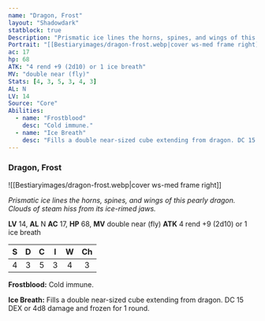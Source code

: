 ```yaml
---
name: "Dragon, Frost"
layout: "Shadowdark"
statblock: true
Description: "Prismatic ice lines the horns, spines, and wings of this pearly dragon. Clouds of steam hiss from its ice-rimed jaws."
Portrait: "[[Bestiaryimages/dragon-frost.webp|cover ws-med frame right]]"
ac: 17
hp: 68
ATK: "4 rend +9 (2d10) or 1 ice breath"
MV: "double near (fly)"
Stats: [4, 3, 5, 3, 4, 3]
AL: N
LV: 14
Source: "Core"
Abilities:
  - name: "Frostblood"
    desc: "Cold immune."
  - name: "Ice Breath"
    desc: "Fills a double near-sized cube extending from dragon. DC 15 DEX or 4d8 damage and frozen for 1 round."
---
```


### Dragon, Frost

![[Bestiaryimages/dragon-frost.webp|cover ws-med frame right]]

_Prismatic ice lines the horns, spines, and wings of this pearly dragon. Clouds of steam hiss from its ice-rimed jaws._

**LV** 14, **AL** N
**AC** 17, **HP** 68, **MV** double near (fly)
**ATK** 4 rend +9 (2d10) or 1 ice breath

|  S  |  D  |  C  |  I  |  W  |  Ch  |
|:---:|:---:|:---:|:---:|:---:|:----:|
| 4 | 3 | 5 | 3 | 4 | 3 |

**Frostblood:** Cold immune.

**Ice Breath:** Fills a double near-sized cube extending from dragon. DC 15 DEX or 4d8 damage and frozen for 1 round.

